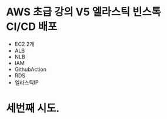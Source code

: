 # AWS 초급 강의 V5 엘라스틱 빈스톡 CI/CD 배포

- EC2 2개
- ALB
- NLB
- IAM
- GithubAction
- RDS
- 엘라스틱IP

# 세번째 시도.
